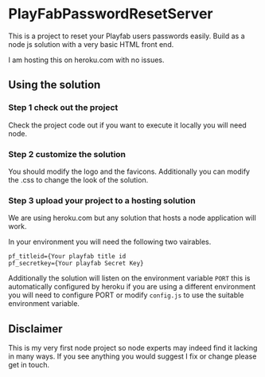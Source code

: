 # PlayFabPasswordResetServer

This is a project to reset your Playfab users passwords easily. Build as a node js solution with a very basic HTML front end.

I am hosting this on heroku.com with no issues.

## Using the solution

### Step 1 check out the project

Check the project code out if you want to execute it locally you will need node.

### Step 2 customize the solution

You should modify the logo and the favicons. Additionally you can modify the .css to change the look of the solution.


### Step 3 upload your project to a hosting solution

We are using heroku.com but any solution that hosts a node application will work.

In your environment you will need the following two vairables.

```
pf_titleid={Your playfab title id
pf_secretkey={Your playfab Secret Key}
```

Additionally the solution will listen on the environment variable `PORT` this is automatically configured by heroku if you are using a different environment you will need to configure PORT or modify `config.js` to use the suitable environment variable.

## Disclaimer

This is my very first node project so node experts may indeed find it lacking in many ways. If you see anything you would suggest I fix or change please get in touch.
